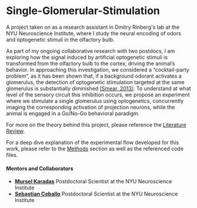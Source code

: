# Single-Glomerular-Stimulation
A project taken on as a research assistant in Dmitry Rinberg's lab at the NYU Neuroscience Institute, where I study the neural encoding of odors and optogenetic stimuli in the olfactory bulb. 

As part of my ongoing collaborative research with two postdocs, I am exploring how the signal induced by artificial optogenetic stimuli is transformed from the olfactory bulb to the cortex, driving the animal’s behavior. In approaching this investigation, we considered a “cocktail-party problem”, as it has been shown that, if a background odorant activates a glomerulus, the detection of optogenetic stimulation targeted at the same glomerulus is substantially diminished [(Smear, 2013)](https://www.nature.com/articles/nn.3519). To understand at what level of the sensory circuit this inhibition occurs, we propose an experiment where we stimulate a single glomerulus using optogenetics, concurrently imaging the corresponding activation of projection neurons, while the animal is engaged in a Go/No-Go behavioral paradigm. 

For more on the theory behind this project, please reference the [Literature Review](https://github.com/ekaterinakoulak/Single-Glomerular-Stimulation/blob/main/Literature%20Review.md).

For a deep dive explanation of the experimental flow developed for this work, please refer to the [Methods](https://github.com/ekaterinakoulak/Single-Glomerular-Stimulation/tree/main/Methods) section as well as the referenced code files.

#### Mentors and Collaborators

* **[Mursel Karadas](https://scholar.google.dk/citations?user=9hQ-FLgAAAAJ&hl=en)** Postdoctoral Scientist at the NYU Neuroscience Institute
* **[Sebastian Ceballo](https://scholar.google.es/citations?user=A5-1OGYAAAAJ&hl=th)** Postdoctoral Scientist at the NYU Neuroscience Institute

